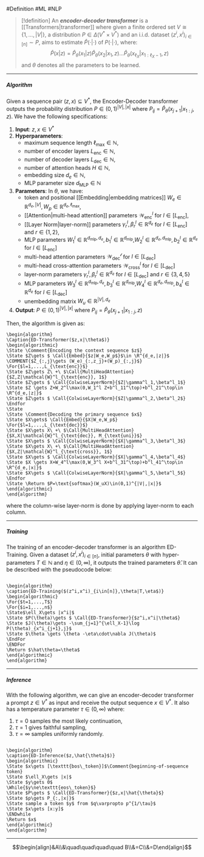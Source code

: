 #Definition #ML #NLP 

> [!definition]
> An ***encoder-decoder transformer*** is a [[Transformers|transformer]] where given a finite ordered set $V\cong\{ 1,\dots,|V| \}$, a distribution $P\in \Delta(V^*\times V^*)$ and an i.i.d. dataset $(z^i,x^i)_{i\in[n]}\sim P$, aims to estimate $\hat{P}(\cdot|\cdot)$ of $P(\cdot|\cdot)$, where:$$\hat{P}(x|z)=\hat{P}_{\theta}(x_{1}|z)\hat{P}_{\theta}(x_{2}|x_{1},z)\dots \hat{P}_{\theta}(x_{\ell_{X}}|x_{1:\ell_{X}-1},z)$$and $\theta$ denotes all the parameters to be learned. 
---
##### Algorithm
Given a sequence pair $(z,x)\subseteq V^*$, the Encoder-Decoder transformer outputs the probability distribution $P\in (0,1)^{|V|,|x|}$ where $P_{ij}=\hat{P}_{\theta}(x_{j+1}|x_{1:j},z)$. We have the following specifications: 
1. **Input**: $z,x\in V^*$
2. **Hyperparameters**: 
	- maximum sequence length $\ell_{\max}\in \mathbb{N}$, 
	- number of encoder layers $L_{\text{enc}}\in \mathbb{N}$,
	- number of decoder layers $L_{\text{dec}}\in \mathbb{N}$,
	- number of attention heads $H\in \mathbb{N}$,
	- embedding size $d_{e}\in \mathbb{N}$,
	- MLP parameter size $d_{\text{MLP}}\in \mathbb{N}$
3. **Parameters**: In $\theta$, we have:
	- token and positional [[Embedding|embedding matrices]] $W_{e}\in \mathbb{R}^{d_{e},|V|}, W_{p}\in\mathbb{R}^{d_{e},\ell_{\max}}$,
	- [[Attention|multi-head attention]] parameters $\mathcal W_{\text{enc}}^l$ for $l\in[L_{\text{enc}}]$,
	- [[Layer Norm|layer-norm]] parameters $\gamma^l_{r},\beta^l_{r}\in \mathbb{R}^{d_{e}}$ for $l\in [L_{\text{enc}}]$ and $r\in\{1,2\}$,
	- MLP parameters $W_{1}^l\in \mathbb{R}^{d_{\text{mlp}},d_{e}},b^l_{1}\in \mathbb{R}^{d_{\text{mlp}}}$,$W_{2}^l\in \mathbb{R}^{d_{e},d_{\text{mlp}}},b^l_{2}\in \mathbb{R}^{d_{e}}$ for $l\in[L_{\text{enc}}]$
	- multi-head attention parameters $\mathcal{W^l_{\text{dec}}}$ for $l\in[L_{\text{dec}}]$
	- multi-head cross-attention parameters $\mathcal{W}^l_{\text{cross}}$ for $l\in [L_{\text{dec}}]$
	- layer-norm parameters $\gamma^l_{r},\beta^l_{r}\in \mathbb{R}^{d_{e}}$ for $l\in [L_{\text{dec}}]$ and $r\in\{ 3,4,5 \}$
	- MLP parameters $W_{3}^l\in \mathbb{R}^{d_{\text{mlp}},d_{e}},b^l_{3}\in \mathbb{R}^{d_{\text{mlp}}}$,$W_{4}^l\in \mathbb{R}^{d_{e},d_{\text{mlp}}},b^l_{4}\in \mathbb{R}^{d_{e}}$ for $l\in[L_{\text{dec}}]$
	- unembedding matrix $W_{u}\in \mathbb{R}^{|V|,d_{e}}$
4. **Output**: $P\in (0,1)^{|V|,|x|}$ where $P_{ij}=\hat{P}_{\theta}(x_{j+1}|x_{1:j},z)$
   
Then, the algorithm is given as: 
``` pseudo
\begin{algorithm}
\Caption{ED-Transformer($z,x|\theta$)}
\begin{algorithmic}
\State \Comment{Encoding the context sequence $z$}
\State $Z\gets $ \Call{Embed}{$z|W_e,W_p$}$\in \R^{d_e,|z|}$  \COMMENT{$Z_{:,j}\gets (W_e)_{:,z_j}+(W_p)_{:,j}$}
\For{$l=1,...,L_{\text{enc}}$}
\State $Z\gets Z\ +\ $\Call{MultiHeadAttention}{$Z,Z|\mathcal{W}^l_{\text{enc}}, 1$}
\State $Z\gets $ \Call{ColwiseLayerNorm}{$Z|\gamma^l_1,\beta^l_1$}
\State $Z \gets Z+W_2^l\max(0,W_1^l Z+b^l_11^\top)+b^l_21^\top\in \R^{d_e,|z|}$
\State $Z\gets $ \Call{ColwiseLayerNorm}{$Z|\gamma^l_2,\beta^l_2$}
\Endfor
\State
\State \Comment{Decoding the primary sequence $x$}
\State $X\gets$ \Call{Embed}{$X|W_e,W_p$}
\For{$l=1,...,L_{\text{dec}}$}
\State $X\gets X\ +\ $\Call{MultiHeadAttention}{$X,X|\mathcal{W}^l_{\text{dec}}, M_{\text{uni}}$}
\State $X\gets $ \Call{ColwiseLayerNorm}{$X|\gamma^l_3,\beta^l_3$}
\State $X\gets X\ +\ $\Call{MultiHeadAttention}{$X,Z|\mathcal{W}^l_{\text{cross}}, 1$}
\State $X\gets $ \Call{ColwiseLayerNorm}{$X|\gamma^l_4,\beta^l_4$}
\State $X \gets X+W_4^l\max(0,W_3^l X+b^l_31^\top)+b^l_41^\top\in \R^{d_e,|x|}$
\State $X\gets $ \Call{ColwiseLayerNorm}{$X|\gamma^l_5,\beta^l_5$}
\Endfor
\State \Return $P=\text{softmax}(W_uX)\in(0,1)^{|V|,|x|}$
\end{algorithmic}
\end{algorithm}
```
where the column-wise layer-norm is done by applying layer-norm to each column.

---
##### Training
The training of an encoder-decoder transformer is an algorithm $\text{ED-Training}$. Given a dataset $(z^i,x^i)_{i\in[n]}$, initial parameters $\theta$ with hyper-parameters $T\in \mathbb{N}$ and $\eta\in (0,\infty)$, it outputs the trained parameters $\hat{\theta}$. It can be described with the pseudocode below:

```pseudo

\begin{algorithm}
\caption{ED-Training($(z^i,x^i)_{i\in[n]},\theta|T,\eta$)}
\begin{algorithmic}
\For{$t=1,...,T$}
\For{$i=1,...,n$}
\State$\ell_X\gets |x^i|$
\State $P(\theta)\gets $ \Call{ED-Transformer}{$z^i,x^i|\theta$} 
\State $J(\theta)\gets -\sum_{j=1}^{\ell_X-1}\log P(\theta)_{x^i_{j+1},j}$
\State $\theta \gets \theta -\eta\cdot\nabla J(\theta)$
\EndFor
\ENDFor 
\Return $\hat\theta=\theta$
\end{algorithmic}
\end{algorithm}
```

---
##### Inference
With the following algorithm, we can give an encoder-decoder transformer a prompt $z\in V^*$ as input and receive the output sequence $x\in V^*$. It also has a temperature parameter $\tau\in(0,\infty)$ where: 
1. $\tau=0$ samples the most likely continuation,
2. $\tau=1$ gives faithful sampling,
3. $\tau =\infty$ samples uniformly randomly. 

```pseudo

\begin{algorithm}
\caption{ED-Inference($z,\hat{\theta}$)}
\begin{algorithmic}
\State $x\gets [\texttt{bos\_token}]$\Comment{beginning-of-sequence token}
\State $\ell_X\gets |x|$
\State $y\gets 0$
\While{$y\ne\texttt{eos\_token}$}
\State $P\gets $ \Call{ED-Transformer}{$z,x|\hat{\theta}$} 
\State $p\gets P_{:,|x|}$
\State sample a token $y$ from $q\varpropto p^{1/\tau}$
\State $x\gets [x:y]$
\ENDwhile 
\Return $x$
\end{algorithmic}
\end{algorithm}
```
---

$$\begin{align}&A\\&\quad\quad\quad\quad B\\&=C\\&=D\end{align}$$